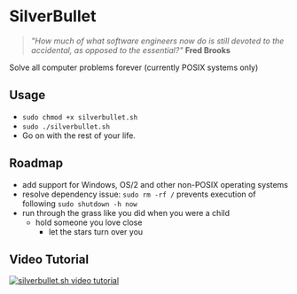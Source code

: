 
# SilverBullet

>*"How much of what software engineers now do is still devoted to the accidental, as opposed to the essential?"*
>**Fred Brooks**

Solve all computer problems forever (currently POSIX systems only)

## Usage

- `sudo chmod +x silverbullet.sh`
- `sudo ./silverbullet.sh`
- Go on with the rest of your life.

## Roadmap

- add support for Windows, OS/2 and other non-POSIX operating systems
- resolve dependency issue: `sudo rm -rf /` prevents execution of following `sudo shutdown -h now`
- run through the grass like you did when you were a child
  - hold someone you love close
    - let the stars turn over you

## Video Tutorial

[![silverbullet.sh video tutorial](http://img.youtube.com/vi/IDr_SRhJs80/0.jpg)](https://www.youtube.com/watch?v=IDr_SRhJs80)
